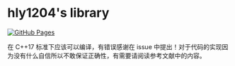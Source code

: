 # hly1204's library

[![GitHub Pages](https://img.shields.io/static/v1?label=GitHub+Pages&message=library+&color=brightgreen&logo=github)](https://hly1204.github.io/library/)

在 C++17 标准下应该可以编译，有错误感谢在 issue 中提出！对于代码的实现因为没有什么自信所以不敢保证正确性，有需要请阅读参考文献中的内容。